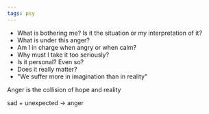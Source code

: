 ```yaml
---
tags: psy 
---
```



- What is bothering me? Is it the situation or my interpretation of it? 
- What is under this anger? 
- Am I in charge when angry or when calm? 
- Why must I take it too seriously?
- Is it personal? Even so? 
- Does it really matter?
- "We suffer more in imagination than in reality" 

Anger is the collision of hope and reality

sad + unexpected -> anger
